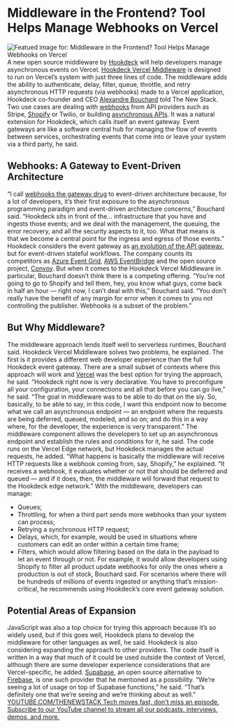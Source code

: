 # Middleware in the Frontend? Tool Helps Manage Webhooks on Vercel
![Featued image for: Middleware in the Frontend? Tool Helps Manage Webhooks on Vercel](https://cdn.thenewstack.io/media/2024/05/4c3fc462-gateway-1024x683.jpg)
A new open source middleware by
[Hookdeck](https://hookdeck.com/) will help developers manage asynchronous events on Vercel. [Hookdeck Vercel Middleware](https://github.com/hookdeck/hookdeck-vercel) is designed to run on Vercel’s system with just three lines of code.
The middleware adds the ability to authenticate, delay, filter, queue, throttle, and retry asynchronous HTTP requests (via webhooks) made to a Vercel application, Hookdeck co-founder and CEO
[Alexandre Bouchard](https://www.linkedin.com/in/alex-bouchard/?originalSubdomain=ca) told The New Stack.
Two use cases are dealing with
[webhooks](https://thenewstack.io/new-open-source-standard-brings-consistency-to-webhooks/) from API providers such as Stripe, [Shopify](https://thenewstack.io/dev-news-rust-based-slint-matures-and-shopify-cleans-up/) or Twilio, or building [asynchronous APIs](https://thenewstack.io/api-management-for-asynchronous-apis/). It was a natural extension for Hookdeck, which calls itself an event gateway. Event gateways are like a software central hub for managing the flow of events between services, orchestrating events that come into or leave your system via a third party, he said.
## Webhooks: A Gateway to Event-Driven Architecture
“I call
[webhooks the gateway drug](https://thenewstack.io/webhooks-the-building-blocks-of-an-event-driven-architecture/) to event-driven architecture because, for a lot of developers, it’s their first exposure to the asynchronous programming paradigm and event-driven architecture concerns,” Bouchard said. “Hookdeck sits in front of the… infrastructure that you have and ingests those events; and we deal with the management, the queuing, the error recovery, and all the security aspects to it, too. What that means is that we become a central point for the ingress and egress of those events.”
Hookdeck considers the event gateway as
[an evolution of the API gateway](https://thenewstack.io/shadow-apis-breaking-your-security-the-enroute-api-gateway-could-help/), but for event-driven stateful workflows. The company counts its competitors as [Azure Event Grid](https://thenewstack.io/tutorial-exploring-azure-event-grid-custom-webhooks/), [AWS EventBridge](https://thenewstack.io/going-serverless-on-aws-lambda-recognize-potential-risks/) and the open source project, [Convoy](https://getconvoy.io/). But when it comes to the Hookdeck Vercel Middleware in particular, Bouchard doesn’t think there is a competing offering.
“You’re not going to go to Shopify and tell them, hey, you know what guys, come back in half an hour — right now, I can’t deal with this,” Bouchard said. “You don’t really have the benefit of any margin for error when it comes to you not controlling the publisher. Webhooks is a subset of the problem.”
## But Why Middleware?
The middleware approach lends itself well to serverless runtimes, Bouchard said. Hookdeck Vercel Middleware solves two problems, he explained. The first is it provides a different web developer experience than the full Hookdeck event gateway. There are a small subset of contexts where this approach will work and
[Vercel](https://thenewstack.io/vercel-creating-new-ai-framework-also-rust-and-adobe-updates/) was the best option for trying the approach, he said.
“Hookdeck right now is very declarative. You have to preconfigure all your configuration, your connections and all that before you can go live,” he said. “The goal in middleware was to be able to do that on the sly. So, basically, to be able to say, in this code, I want this endpoint now to become what we call an asynchronous endpoint — an endpoint where the requests are being deferred, queued, modeled, and so on; and do this in a way where, for the developer, the experience is very transparent.”
The middleware component allows the developers to set up an asynchronous endpoint and establish the rules and conditions for it, he said. The code runs on the Vercel Edge network, but Hookdeck manages the actual requests, he added.
“What happens is basically the middleware will receive HTTP requests like a webhook coming from, say, Shopify,” he explained. “It receives a webhook, it evaluates whether or not that should be deferred and queued — and if it does, then, the middleware will forward that request to the Hookdeck edge network.”
With the middleware, developers can manage:
- Queues;
- Throttling, for when a third part sends more webhooks than your system can process;
- Retrying a synchronous HTTP request;
- Delays, which, for example, would be used in situations where customers can edit an order within a certain time frame;
- Filters, which would allow filtering based on the data in the payload to let an event through or not. For example, it would allow developers using Shopify to filter all product update webhooks for only the ones where a production is out of stock, Bouchard said.
For scenarios where there will be hundreds of millions of events ingested or anything that’s mission-critical, he recommends using Hookdeck’s core event gateway solution.
## Potential Areas of Expansion
JavaScript was also a top choice for trying this approach because it’s so widely used, but if this goes well, Hookdeck plans to develop the middleware for other languages as well, he said.
Hookdeck is also considering expanding the approach to other providers. The code itself is written in a way that much of it could be used outside the context of Vercel, although there are some developer experience considerations that are Vercel-specific, he added.
[Supabase](https://supabase.com/), an open source alternative to [Firebase](https://thenewstack.io/supabase-takes-aim-at-firebase-with-a-scalable-postgres-service/), is one such provider that he mentioned as a possibility.
“We’re seeing a lot of usage on top of Supabase functions,” he said. “That’s definitely one that we’re seeing and we’re thinking about as well.”
[
YOUTUBE.COM/THENEWSTACK
Tech moves fast, don't miss an episode. Subscribe to our YouTube
channel to stream all our podcasts, interviews, demos, and more.
](https://youtube.com/thenewstack?sub_confirmation=1)